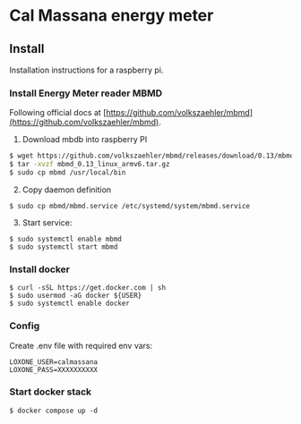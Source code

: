 # Cal Massana energy meter

## Install
Installation instructions for a raspberry pi.

### Install Energy Meter reader MBMD
Following official docs at [https://github.com/volkszaehler/mbmd](https://github.com/volkszaehler/mbmd).
1. Download mbdb into raspberry PI
```bash
$ wget https://github.com/volkszaehler/mbmd/releases/download/0.13/mbmd_0.13_linux_armv6.tar.gz
$ tar -xvzf mbmd_0.13_linux_armv6.tar.gz
$ sudo cp mbmd /usr/local/bin
```
2. Copy daemon definition 
```
$ sudo cp mbmd/mbmd.service /etc/systemd/system/mbmd.service
``` 
3. Start service:
```
$ sudo systemctl enable mbmd
$ sudo systemctl start mbmd
```
### Install docker
```
$ curl -sSL https://get.docker.com | sh
$ sudo usermod -aG docker ${USER}
$ sudo systemctl enable docker
```
### Config
Create .env file with required env vars:
```
LOXONE_USER=calmassana
LOXONE_PASS=XXXXXXXXXX
```

### Start docker stack
```
$ docker compose up -d
```
